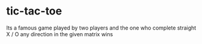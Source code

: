 # tic-tac-toe
Its a famous game played by two players and the one who complete straight X / O any direction in the given matrix wins
